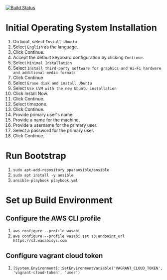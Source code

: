 [![Build Status](https://dev.azure.com/estenrye/ubuntu-desktop-bootstrap/_apis/build/status/estenrye.ubuntu_desktop_bootstrap?branchName=master)](https://dev.azure.com/estenrye/ubuntu-desktop-bootstrap/_build/latest?definitionId=1?branchName=master)

# Initial Operating System Installation

1. On boot, select `Install Ubuntu`
2. Select `English` as the language.
3. Click Continue.
4. Accept the default keyboard configuration by clicking `Continue`.
5. Select `Minimal Installation`
6. Select `Install third-party software for graphics and Wi-Fi hardware and additional media formats`
7. Click Continue
8. Select `Erase disk and install Ubuntu`
9. Select `Use LVM with the new Ubuntu installation`
10. Click Install Now.
11. Click Continue.
12. Select timezone.
13. Click Continue.
14. Provide primary user's name.
15. Provide a name for the machine.
16. Provide a username for the primary user.
17. Select a password for the primary user.
18. Click Continue.

# Run Bootstrap

1. `sudo apt-add-repository ppa:ansible/ansible`
2. `sudo apt install -y ansible`
3. `ansible-playbook playbook.yml`


# Set up Build Environment

## Configure the AWS CLI profile
1. `aws configure --profile wasabi`
2. `aws configure --profile wasabi set s3.endpoint_url https://s3.wasabisys.com`

## Configure vagrant cloud token
1. `[System.Environment]::SetEnvironmentVariable('VAGRANT_CLOUD_TOKEN', 'vagrant-cloud-token', 'user')`


